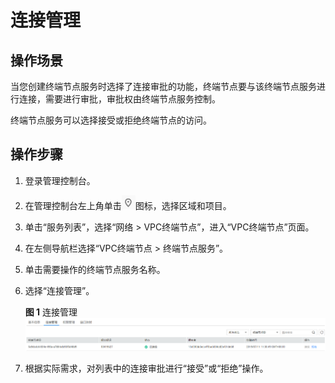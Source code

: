 # 连接管理<a name="zh-cn_topic_0131645185"></a>

## 操作场景<a name="section168715614329"></a>

当您创建终端节点服务时选择了连接审批的功能，终端节点要与该终端节点服务进行连接，需要进行审批，审批权由终端节点服务控制。

终端节点服务可以选择接受或拒绝终端节点的访问。

## 操作步骤<a name="section91831450143112"></a>

1.  登录管理控制台。
2.  在管理控制台左上角单击![](figures/d00356811-云计算开发部-公有云_IaaS-image-f1cac6ef-c4f7-462b-a7f1-85e988937e64-0.png)图标，选择区域和项目。
3.  单击“服务列表”，选择“网络 \> VPC终端节点”，进入“VPC终端节点”页面。
4.  在左侧导航栏选择“VPC终端节点 \> 终端节点服务”。
5.  单击需要操作的终端节点服务名称。
6.  选择“连接管理”。

    **图 1**  连接管理<a name="fig101594863515"></a>  
    ![](figures/连接管理.png "连接管理")

7.  根据实际需求，对列表中的连接审批进行“接受”或“拒绝”操作。

